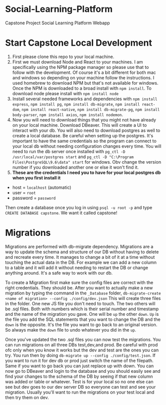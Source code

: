 # Social-Learning-Platform
Capstone Project Social Learning Platform Webapp

# Start Capstone Local Development
1. First please clone this repo to your local machine.
2. First we must download Node and React to your machines. I am specifically using the NPM package manager so please use that to follow with the development. Of course it's a bit different for both mac and windows so depending on your machine follow the instructions. I used homebrew to download NPM but that's not available for windows. Once the NPM is downloaded to a broad install with `npm install`. To download node please install with `npm install node`
3. Install several needed frameworks and dependencies with `npm install express`, `npm install pg`, `npm install db-migrate`, `npm install react-dom`, `npm install react-native`, `npm install db-migrate-pg`, `npm install body-parser`, `npm install axios`, `npm install nodemon`.
4. Now you will need to download things that you might not have already on your local machine. Download DBeaver. This will create a UI to interact with your db. You will also need to download postgres as well to create a local database. Be careful when setting up the postgres. It's important to have the same credentials so the program can connect to your local db without needing configuration changes every time. You will need to run the db server once installed with `pg_ctl -D /usr/local/var/postgres start` and `pg_ctl -D "C:\Program Files\PostgreSQL\9.6\data" start` for windows. Obv change the version number if you downloaded another one or else it won't find it.
5. **These are the credentials I need you to have for your local postgres db when you first install it**
  * host = `localhost` (automatic)
  * user = `root`
  * password = `password`

Then create a database once you log in using `psql -u root -p` and type `CREATE DATABASE capstone`. We want it called capstone!

# Migrations
Migrations are performed with db-migrate dependency. Migrations are a way to update the schema and structure of our DB without having to delete and recreate every time. It manages to change a bit of it at a time without touching the actual data in the DB. For example we can add a new column to a table and it will add it without needing to restart the DB or change anything around. It's a safe way to work with our db.

To create a Migration first make sure the config files are correct with the right credentials. They should be. After you want to actually make a new migration by typing the command in the `_Database` folder, `db-migrate-create <name of migration> --config ./config/dev.json` This will create three files in the folder. One new JS file you don't need to touch. The two others will be .sql files. Both with numbers which is their serial number and timestamp and the name of the migration you gave. One will be `up` the other `down`. `Up` is the file you add the SQL statements that you want to change the DB and the `down` is the opposite. It's the file you want to go back to an original version. So always make the `down` file to undo whatever you did in the `up`. 

Once you've updated the two .sql files you can now test the migrations. You can run migrations on all three DBs test,dev,and prod. Be careful with prod ofc only when you know it works but the dev and test are the ones you can try. You run then by doing `db-migrate up --config ./config/test.json`. If you want to run it for dev db or prod just switch the name of the filepath. Same if you want to go back you can just replace up with down. You can now go to DBeaver and login to the database and you should easily see and find your changes to the schema of the DB by seeing if that new column was added or table or whatever. Test is for your local so no one else can see but dev goes to our dev server DB so everyone can test and see your migration. Usually you'll want to run the migrations on your test local and then try them on dev.
